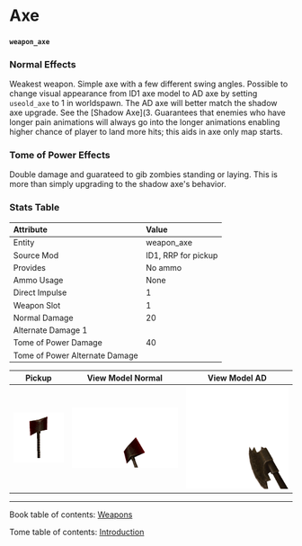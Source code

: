 # Axe

#### `weapon_axe`

### Normal Effects
Weakest weapon. Simple axe with a few different swing angles. Possible to
change visual appearance from ID1 axe model to AD axe by setting `useold_axe`
to 1 in worldspawn. The AD axe will better match the shadow axe upgrade. See
the [Shadow Axe](3. Guarantees that enemies who have longer pain animations
will always go into the longer animations enabling higher chance of player to
land more hits; this aids in axe only map starts.

### Tome of Power Effects
Double damage and guarateed to gib zombies standing or laying. This is more
than simply upgrading to the shadow axe's behavior.

### Stats Table

|Attribute                     |Value                          |
|:-----------------------------|:------------------------------|
|Entity                        |weapon_axe                     |
|Source Mod                    |ID1, RRP for pickup            |
|Provides                      |No ammo                        |
|Ammo Usage                    |None                           |
|Direct Impulse                |1                              |
|Weapon Slot                   |1                              |
|Normal Damage                 |20                             |
|Alternate Damage 1            |                               |
|Tome of Power Damage          |40                             |
|Tome of Power Alternate Damage|                               |

|Pickup|View Model Normal|View Model AD|
|:---:|:---:|:---:|
![Picture](img/weapon_axe.png)|![Picture](img/v_axe.png)|![Picture](img/v_adaxe.png)|

-------------------------------------------------------------------------------
Book table of contents: [Weapons](3.0-Weapons.md)
<br />

Tome table of contents: [Introduction](1.0-Introduction.md)